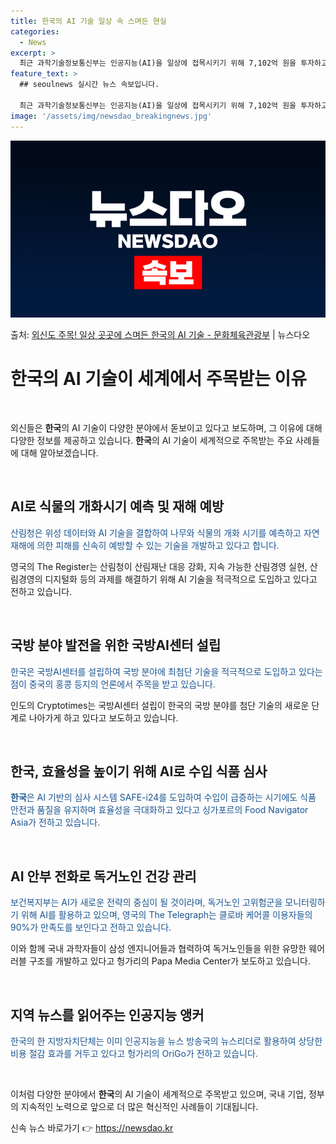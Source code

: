```yaml
---
title: 한국의 AI 기술 일상 속 스며든 현실
categories:
  - News
excerpt: >
  최근 과학기술정보통신부는 인공지능(AI)을 일상에 접목시키기 위해 7,102억 원을 투자하고 이를 통해 공공…
feature_text: >
  ## seoulnews 실시간 뉴스 속보입니다.

  최근 과학기술정보통신부는 인공지능(AI)을 일상에 접목시키기 위해 7,102억 원을 투자하고 이를 통해 공공…
image: '/assets/img/newsdao_breakingnews.jpg'
---
```


![뉴스다오 속보](/assets/img/newsdao_breakingnews.jpg)

<p>출처: <a href="https://newsdao.kr/3822" rel="dofollow">외신도 주목! 일상 곳곳에 스며든 한국의 AI 기술 - 문화체육관광부</a> | 뉴스다오</p>

<h1 data-ke-size="size26"><b>한국</b>의 AI 기술이 세계에서 주목받는 이유</h1>
<p data-ke-size="size16">&nbsp;</p>
외신들은 <b>한국</b>의 AI 기술이 다양한 분야에서 돋보이고 있다고 보도하며, 그 이유에 대해 다양한 정보를 제공하고 있습니다. <b>한국</b>의 AI 기술이 세계적으로 주목받는 주요 사례들에 대해 알아보겠습니다.
<p data-ke-size="size16">&nbsp;</p>
<h2 data-ke-size="size26">AI로 식물의 개화시기 예측 및 재해 예방</h2>
<p><span style="color: #1a5490;">산림청은 위성 데이터와 AI 기술을 결합하여 나무와 식물의 개화 시기를 예측하고 자연재해에 의한 피해를 신속히 예방할 수 있는 기술을 개발하고 있다고 합니다.</span></p>
<p>영국의 The Register는 산림청이 산림재난 대응 강화, 지속 가능한 산림경영 실현, 산림경영의 디지털화 등의 과제를 해결하기 위해 AI 기술을 적극적으로 도입하고 있다고 전하고 있습니다.</p>
<p data-ke-size="size16">&nbsp;</p>
<h2 data-ke-size="size26">국방 분야 발전을 위한 국방AI센터 설립</h2>
<p><span style="color: #1a5490;">한국은 국방AI센터를 설립하여 국방 분야에 최첨단 기술을 적극적으로 도입하고 있다는 점이 중국의 홍콩 등지의 언론에서 주목을 받고 있습니다.</span></p>
<p>인도의 Cryptotimes는 국방AI센터 설립이 한국의 국방 분야를 첨단 기술의 새로운 단계로 나아가게 하고 있다고 보도하고 있습니다.</p>
<p data-ke-size="size16">&nbsp;</p>
<h2 data-ke-size="size26"><b>한국</b>, 효율성을 높이기 위해 AI로 수입 식품 심사</h2>
<p><span style="color: #1a5490;"><b>한국</b>은 AI 기반의 심사 시스템 SAFE-i24를 도입하여 수입이 급증하는 시기에도 식품 안전과 품질을 유지하며 효율성을 극대화하고 있다고 싱가포르의 Food Navigator Asia가 전하고 있습니다.</span></p>
<p data-ke-size="size16">&nbsp;</p>
<h2 data-ke-size="size26">AI 안부 전화로 독거노인 건강 관리</h2>
<p><span style="color: #1a5490;">보건복지부는 AI가 새로운 전략의 중심이 될 것이라며, 독거노인 고위험군을 모니터링하기 위해 AI를 활용하고 있으며, 영국의 The Telegraph는 클로바 케어콜 이용자들의 90%가 만족도를 보인다고 전하고 있습니다.</span></p>
<p>이와 함께 국내 과학자들이 삼성 엔지니어들과 협력하여 독거노인들을 위한 유망한 웨어러블 구조를 개발하고 있다고 헝가리의 Papa Media Center가 보도하고 있습니다.</p>
<p data-ke-size="size16">&nbsp;</p>
<h2 data-ke-size="size26">지역 뉴스를 읽어주는 인공지능 앵커</h2>
<p><span style="color: #1a5490;">한국의 한 지방자치단체는 이미 인공지능을 뉴스 방송국의 뉴스리더로 활용하여 상당한 비용 절감 효과를 거두고 있다고 헝가리의 OriGo가 전하고 있습니다.</span></p>
<p data-ke-size="size16">&nbsp;</p>
이처럼 다양한 분야에서 <b>한국</b>의 AI 기술이 세계적으로 주목받고 있으며, 국내 기업, 정부의 지속적인 노력으로 앞으로 더 많은 혁신적인 사례들이 기대됩니다. 

신속 뉴스 바로가기 👉 <a href="https://newsdao.kr" rel="dofollow">https://newsdao.kr</a>


